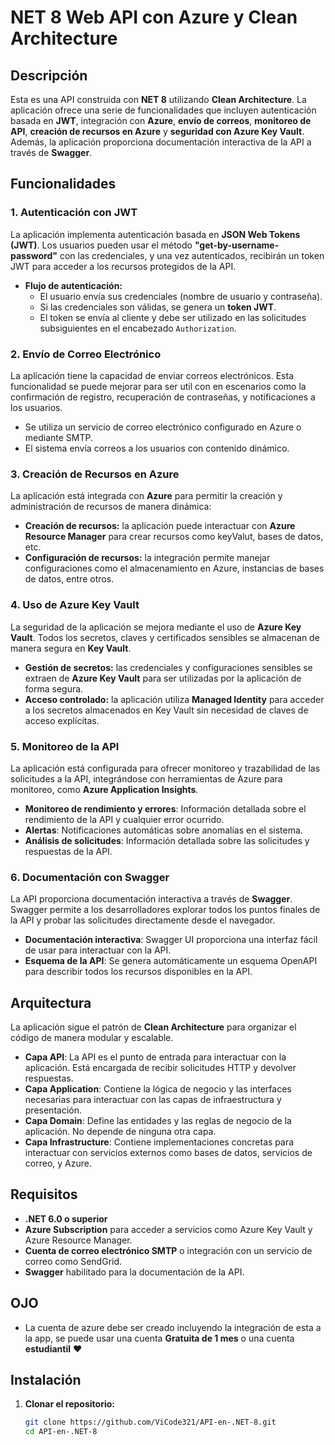 # **NET 8 Web API con Azure y Clean Architecture**

## Descripción

Esta es una API construida con **NET 8** utilizando **Clean Architecture**. La aplicación ofrece una serie de funcionalidades que incluyen autenticación basada en **JWT**, integración con **Azure**, **envío de correos**, **monitoreo de API**, **creación de recursos en Azure** y **seguridad con Azure Key Vault**. Además, la aplicación proporciona documentación interactiva de la API a través de **Swagger**.

## Funcionalidades

### 1. **Autenticación con JWT**

La aplicación implementa autenticación basada en **JSON Web Tokens (JWT)**. Los usuarios pueden usar el método **"get-by-username-password"** con las credenciales, y una vez autenticados, recibirán un token JWT para acceder a los recursos protegidos de la API.

- **Flujo de autenticación:**
  - El usuario envía sus credenciales (nombre de usuario y contraseña).
  - Si las credenciales son válidas, se genera un **token JWT**.
  - El token se envía al cliente y debe ser utilizado en las solicitudes subsiguientes en el encabezado `Authorization`.

### 2. **Envío de Correo Electrónico**

La aplicación tiene la capacidad de enviar correos electrónicos. Esta funcionalidad se puede mejorar para ser util con en escenarios como la confirmación de registro, recuperación de contraseñas, y notificaciones a los usuarios.

- Se utiliza un servicio de correo electrónico configurado en Azure o mediante SMTP.
- El sistema envía correos a los usuarios con contenido dinámico.

### 3. **Creación de Recursos en Azure**

La aplicación está integrada con **Azure** para permitir la creación y administración de recursos de manera dinámica:

- **Creación de recursos:** la aplicación puede interactuar con **Azure Resource Manager** para crear recursos como keyValut, bases de datos, etc.
- **Configuración de recursos:** la integración permite manejar configuraciones como el almacenamiento en Azure, instancias de bases de datos, entre otros.

### 4. **Uso de Azure Key Vault**

La seguridad de la aplicación se mejora mediante el uso de **Azure Key Vault**. Todos los secretos, claves y certificados sensibles se almacenan de manera segura en **Key Vault**.

- **Gestión de secretos:** las credenciales y configuraciones sensibles se extraen de **Azure Key Vault** para ser utilizadas por la aplicación de forma segura.
- **Acceso controlado:** la aplicación utiliza **Managed Identity** para acceder a los secretos almacenados en Key Vault sin necesidad de claves de acceso explícitas.

### 5. **Monitoreo de la API**

La aplicación está configurada para ofrecer monitoreo y trazabilidad de las solicitudes a la API, integrándose con herramientas de Azure para monitoreo, como **Azure Application Insights**.

- **Monitoreo de rendimiento y errores**: Información detallada sobre el rendimiento de la API y cualquier error ocurrido.
- **Alertas**: Notificaciones automáticas sobre anomalías en el sistema.
- **Análisis de solicitudes**: Información detallada sobre las solicitudes y respuestas de la API.

### 6. **Documentación con Swagger**

La API proporciona documentación interactiva a través de **Swagger**. Swagger permite a los desarrolladores explorar todos los puntos finales de la API y probar las solicitudes directamente desde el navegador.

- **Documentación interactiva**: Swagger UI proporciona una interfaz fácil de usar para interactuar con la API.
- **Esquema de la API**: Se genera automáticamente un esquema OpenAPI para describir todos los recursos disponibles en la API.

## Arquitectura

La aplicación sigue el patrón de **Clean Architecture** para organizar el código de manera modular y escalable.

- **Capa API**: La API es el punto de entrada para interactuar con la aplicación. Está encargada de recibir solicitudes HTTP y devolver respuestas.
- **Capa Application**: Contiene la lógica de negocio y las interfaces necesarias para interactuar con las capas de infraestructura y presentación.
- **Capa Domain**: Define las entidades y las reglas de negocio de la aplicación. No depende de ninguna otra capa.
- **Capa Infrastructure**: Contiene implementaciones concretas para interactuar con servicios externos como bases de datos, servicios de correo, y Azure.

## Requisitos

- **.NET 6.0 o superior**
- **Azure Subscription** para acceder a servicios como Azure Key Vault y Azure Resource Manager.
- **Cuenta de correo electrónico SMTP** o integración con un servicio de correo como SendGrid.
- **Swagger** habilitado para la documentación de la API.

## OJO
- La cuenta de azure debe ser creado incluyendo la integración de esta a la app, se puede usar una cuenta **Gratuita de 1 mes** o una cuenta **estudiantil**
❤

## Instalación

1. **Clonar el repositorio:**

   ```bash
   git clone https://github.com/ViCode321/API-en-.NET-8.git
   cd API-en-.NET-8

